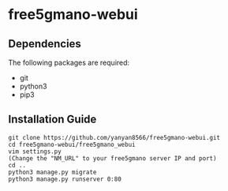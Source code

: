 # free5gmano-webui
## Dependencies
The following packages are required:

* git
* python3
* pip3

## Installation Guide
```
git clone https://github.com/yanyan8566/free5gmano-webui.git
cd free5gmano-webui/free5gmano_webui
vim settings.py
(Change the "NM_URL" to your free5gmano server IP and port)
cd ..
python3 manage.py migrate
python3 manage.py runserver 0:80
```
